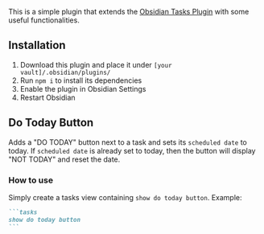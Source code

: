 This is a simple plugin that extends the [Obsidian Tasks Plugin](https://github.com/obsidian-tasks-group/obsidian-tasks)
with some useful functionalities.

## Installation

1. Download this plugin and place it under `[your vault]/.obsidian/plugins/`
2. Run `npm i` to install its dependencies
3. Enable the plugin in Obsidian Settings
4. Restart Obsidian

## Do Today Button

Adds a "DO TODAY" button next to a task and sets its `scheduled date` to today.
If `scheduled date` is already set to today, then the button will display
"NOT TODAY" and reset the date.

### How to use

Simply create a tasks view containing `show do today button`. Example:

````markdown
```tasks
show do today button
```
````
